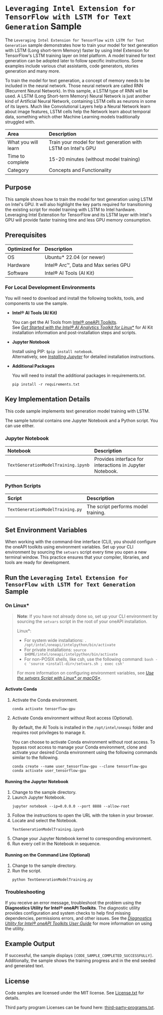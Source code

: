 # `Leveraging Intel Extension for TensorFlow with LSTM for Text Generation` Sample

The `Leveraging Intel Extension for TensorFlow with LSTM for Text Generation` sample demonstrates how to train your model for text generation with LSTM (Long short-term Memory) faster by using Intel Extension for TensorFlow's LSTM training layer on Intel platform. A model trained for text generation can be adopted later to follow specific instructions. Some examples include various chat assistants, code generators, stories generation and many more.

To train the model for text generation, a concept of memory needs to be included in the neural network. Those neural network are called RNN (Recurrent Neural Network). In this sample, a LSTM type of RNN will be used. A LSTM (Long Short-term Memory) Neural Network is just another kind of Artificial Neural Network, containing LSTM cells as neurons in some of its layers. Much like Convolutional Layers help a Neural Network learn about image features, LSTM cells help the Network learn about temporal data, something which other Machine Learning models traditionally struggled with.

| Area                  | Description
|:---                   |:---
| What you will learn   | Train your model for text generation with LSTM on Intel's GPU
| Time to complete      | 15-20 minutes (without model training)
| Category              | Concepts and Functionality

## Purpose

This sample shows how to train the model for text generation using LSTM on Intel's GPU. It will also highlight the key parts required for transitioning the existing script for model training with LSTM to Intel hardware. Leveraging Intel Extenstion for TensorFlow and its LSTM layer with Intel's GPU will provide faster training time and less GPU memory consumption.

## Prerequisites

| Optimized for           | Description
|:---                     |:---
| OS                      | Ubuntu* 22.04 (or newer)
| Hardware                | Intel® Arc™, Data and Max series GPU
| Software                | Intel® AI Tools (AI Kit)

### For Local Development Environments

You will need to download and install the following toolkits, tools, and components to use the sample.

- **Intel® AI Tools (AI Kit)**

  You can get the AI Tools from [Intel® oneAPI Toolkits](https://www.intel.com/content/www/us/en/developer/tools/oneapi/toolkits.html#analytics-kit). <br> See [*Get Started with the Intel® AI Analytics Toolkit for Linux**](https://www.intel.com/content/www/us/en/develop/documentation/get-started-with-ai-linux) for AI Kit installation information and post-installation steps and scripts.

- **Jupyter Notebook**

  Install using PIP: `$pip install notebook`. <br> Alternatively, see [*Installing Jupyter*](https://jupyter.org/install) for detailed installation instructions.

- **Additional Packages**

  You will need to install the additional packages in requirements.txt.

  ```
  pip install -r requirements.txt
  ```

## Key Implementation Details

This code sample implements text generation model training with LSTM.

The sample tutorial contains one Jupyter Notebook and a Python script. You can use either.

### Jupyter Notebook

| Notebook                                                 | Description
|:---                                                      |:---
|`TextGenerationModelTraining.ipynb`                       | Provides interface for interactions in Jupyter Notebook.

### Python Scripts

| Script                                                   | Description
|:---                                                      |:---
|`TextGenerationModelTraining.py`                          | The script performs model training.

## Set Environment Variables

When working with the command-line interface (CLI), you should configure the oneAPI toolkits using environment variables. Set up your CLI environment by sourcing the `setvars` script every time you open a new terminal window. This practice ensures that your compiler, libraries, and tools are ready for development.

## Run the `Leveraging Intel Extension for TensorFlow with LSTM for Text Generation` Sample

### On Linux*

> **Note**: If you have not already done so, set up your CLI
> environment by sourcing  the `setvars` script in the root of your oneAPI installation.
>
> Linux*:
> - For system wide installations: `. /opt/intel/oneapi/intelpython/bin/activate`
> - For private installations: `source $HOME/intel/oneapi/intelpython/bin/activate`
> - For non-POSIX shells, like csh, use the following command: `bash -c 'source <install-dir>/setvars.sh ; exec csh'`
>
> For more information on configuring environment variables, see *[Use the setvars Script with Linux* or macOS*](https://www.intel.com/content/www/us/en/develop/documentation/oneapi-programming-guide/top/oneapi-development-environment-setup/use-the-setvars-script-with-linux-or-macos.html)*.

#### Activate Conda

1. Activate the Conda environment.
   ```
   conda activate tensorflow-gpu
   ```
2. Activate Conda environment without Root access (Optional).

   By default, the AI Tools is installed in the `/opt/intel/oneapi` folder and requires root privileges to manage it.

   You can choose to activate Conda environment without root access. To bypass root access to manage your Conda environment, clone and activate your desired Conda environment using the following commands similar to the following.

   ```
   conda create --name user_tensorflow-gpu --clone tensorflow-gpu
   conda activate user_tensorflow-gpu
   ```

#### Running the Jupyter Notebook

1. Change to the sample directory.
2. Launch Jupyter Notebook.
   ```
   jupyter notebook --ip=0.0.0.0 --port 8888 --allow-root
   ```
3. Follow the instructions to open the URL with the token in your browser.
4. Locate and select the Notebook.
   ```
   TextGenerationModelTraining.ipynb
   ```
5. Change your Jupyter Notebook kernel to corresponding environment.
6. Run every cell in the Notebook in sequence.

#### Running on the Command Line (Optional)

1. Change to the sample directory.
2. Run the script.
   ```
   python TextGenerationModelTraining.py
   ```

### Troubleshooting

If you receive an error message, troubleshoot the problem using the **Diagnostics Utility for Intel® oneAPI Toolkits**. The diagnostic utility provides configuration and system checks to help find missing dependencies, permissions errors, and other issues. See the *[Diagnostics Utility for Intel® oneAPI Toolkits User Guide](https://www.intel.com/content/www/us/en/develop/documentation/diagnostic-utility-user-guide/top.html)* for more information on using the utility.

## Example Output

If successful, the sample displays `[CODE_SAMPLE_COMPLETED_SUCCESSFULLY]`. Additionally, the sample shows the training progress and in the end seeded and generated text.

## License

Code samples are licensed under the MIT license. See
[License.txt](https://github.com/oneapi-src/oneAPI-samples/blob/master/License.txt) for details.

Third party program Licenses can be found here: [third-party-programs.txt](https://github.com/oneapi-src/oneAPI-samples/blob/master/third-party-programs.txt).